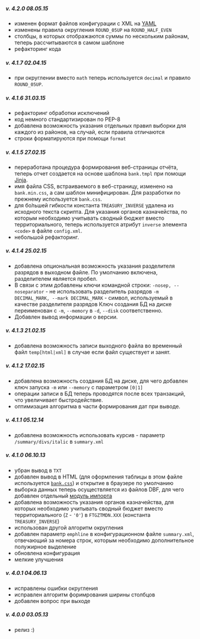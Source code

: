 ##### v. 4.2.0 08.05.15
* изменен формат файлов конфигурации с XML на [YAML][yaml]
* изменены правила округления `ROUND_05UP` на `ROUND_HALF_EVEN`
* столбцы, в которых отображаются суммы по нескольким районам, теперь 
рассчитываются в самом шаблоне
* рефакторинг кода 

##### v. 4.1.7 02.04.15
* при округлении вместо `math` теперь используется `decimal` и правило 
`ROUND_05UP`.

##### v. 4.1.6 31.03.15
* рефакторинг обработки исключений
* код немного стандартизирован по PEP-8
* добавлена возможность указания отдельных правил выборки для каждого из районов, на случай, если правила отличаются
* строки форматируются при помощи `format`

##### v. 4.1.5 27.02.15
* переработана процедура формирования веб-страницы отчёта, теперь отчет создается 
на основе шаблона `bank.tmpl` при помощи [Jinja][jinja].
* имя файла CSS, встраиваемого в веб-страницу, изменено на `bank.min.css`, а сам 
шаблон минифицирован. Для разработки по прежнему используется `bank.css`.
* для бо́льшей гибкости константа `TREASURY_INVERSE` удалена из исходного текста 
скрипта. Для указания органов казначейства, по которым  необходимо учитывать 
сводный бюджет вместо территориального, теперь используется атрибут `inverse` 
элемента `<code>` в файле `config.xml`.
* небольшой рефакторинг.

##### v. 4.1.4 25.02.15
* добавлена опциональная возможность указания разделителя разрядов в выходном 
файле. По умолчанию включена, разделителем является пробел.
* В связи с этим добавлены ключи командной строки:
    `-nosep, --noseparator` - не использовать разделитель разрядов
    `-m DECIMAL_MARK, --mark DECIMAL_MARK` - символ, используемый в качестве разделителя разрядов
    Ключ создания БД на диске переименован с `-m`, `--memory` в  `-d`, `--disk` соответственно.
* Добавлен вывод информации о версии.

##### v. 4.1.3 21.02.15
* добавлена возможность записи выходного файла во временный файл `temp[html|xml]`  в случае если файл существует и занят.

##### v. 4.1.2 17.02.15
* добавлена возможность создания БД на диске, для чего добавлен ключ 
  запуска `-m` или `--memory` с параметром  `[0|1]`
* операции записи в БД теперь проводятся после всех транзакций, что 
  увеличивает быстродействие. 
* оптимизация алгоритма в части формирования дат при выводе.

##### v. 4.1.1 05.12.14
* добавлена возможность использовать курсив - параметр `/summary/divs/italic` в `summary.xml`

##### v. 4.1.0 06.10.13
+ убран вывод в `TXT`
+ добавлен вывод в HTML (для оформления таблицы в этом файле используется [`bank.css`][bankcss]) и открытие в браузере по умолчанию
+ выборка данных теперь осуществляется из файлов DBF, для чего добавлен 
отдельный [модуль импорта][dbftr]
+ добавлена возможность указания органов казначейства, для которых необходимо учитывать сводный бюджет вместо территориального (`Z` - `'0'`) в `FTGZTMDN.XXX` (константа `TREASURY_INVERSE`)
+ использован другой алгоритм округления
+ добавлен параметр `emphline` в конфигурационном файле `summary.xml`, отвечающий за номера строк, которым необходимо дополнительное полужирное выделение
+ обновлена конфигурация
+ мелкие улучшения

##### v. 4.0.1 04.06.13
* исправлены ошибки округления
* исправлен алгоритм форимрования ширины столбцов
* добавлен вопрос при выходе

##### v. 4.0.0 03.05.13
* релиз :)


[dbftr]: https://github.com/ap-Codkelden/autoBnk/blob/master/utils.py
[bankcss]: https://github.com/ap-Codkelden/autoBnk/blob/master/config/bank.css
[jinja]: http://jinja.pocoo.org/
[yaml]: http://yaml.org/